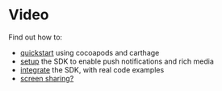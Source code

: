 # Video

Find out how to:
* [quickstart][0] using cocoapods and carthage
* [setup][1] the SDK to enable push notifications and rich media
* [integrate][2] the SDK, with real code examples
* [screen sharing?][3]

[0]: https://drive.google.com/open?id=1-QcgKyyZZ5YDMH3pBlebTg5jCaKNGDvE
[1]: https://drive.google.com/open?id=13OppFV2wN3OvM8Iod--MC1f34oww30mG
[2]: https://drive.google.com/open?id=1yx-WJauZTtoSE_ijzk9J7sKPG2S2HLZO
[3]: https://drive.google.com/open?id=15GNxrHEaL-u_34HPkRVDhX8kgzVBl3k6
